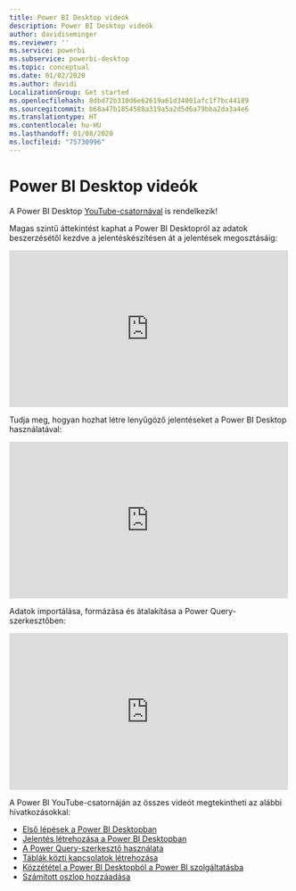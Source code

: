 ```yaml
---
title: Power BI Desktop videók
description: Power BI Desktop videók
author: davidiseminger
ms.reviewer: ''
ms.service: powerbi
ms.subservice: powerbi-desktop
ms.topic: conceptual
ms.date: 01/02/2020
ms.author: davidi
LocalizationGroup: Get started
ms.openlocfilehash: 8dbd72b310d6e62619a61d34001afc1f7bc44189
ms.sourcegitcommit: b68a47b1854588a319a5a2d5d6a79bba2da3a4e6
ms.translationtype: HT
ms.contentlocale: hu-HU
ms.lasthandoff: 01/08/2020
ms.locfileid: "75730996"
---
```

# <a name="power-bi-desktop-videos"></a>Power BI Desktop videók

A Power BI Desktop [YouTube-csatornával](https://www.youtube.com/playlist?list=PL1N57mwBHtN2q1WbU5O29rrn_A0lkVv9p) is rendelkezik!

Magas szintű áttekintést kaphat a Power BI Desktopról az adatok beszerzésétől kezdve a jelentéskészítésen át a jelentések megosztásáig: 

<iframe width="500" height="281" src="https://www.youtube.com/embed/Qgam9M8I0xA" frameborder="0" allowfullscreen></iframe>

Tudja meg, hogyan hozhat létre lenyűgöző jelentéseket a Power BI Desktop használatával:

<iframe width="500" height="281" src="https://www.youtube.com/embed/IMAsitQ2cAc" frameborder="0" allowfullscreen></iframe> 

Adatok importálása, formázása és átalakítása a Power Query-szerkesztőben:

<iframe width="500" height="281" src="https://www.youtube.com/embed/ByIUx-HmQbw" frameborder="0" allowfullscreen></iframe> 

A Power BI YouTube-csatornáján az összes videót megtekintheti az alábbi hivatkozásokkal:

- [Első lépések a Power BI Desktopban](https://www.youtube.com/watch?v=Qgam9M8I0xA)
- [Jelentés létrehozása a Power BI Desktopban](https://www.youtube.com/watch?v=IMAsitQ2cAc)
- [A Power Query-szerkesztő használata](https://www.youtube.com/watch?v=ByIUx-HmQbw)
- [Táblák közti kapcsolatok létrehozása](https://www.youtube.com/watch?v=fVW4MCr0APA)
- [Közzététel a Power BI Desktopból a Power BI szolgáltatásba](https://www.youtube.com/watch?v=ObwsFdC9e94)
- [Számított oszlop hozzáadása](https://www.youtube.com/watch?v=62mLfiNcqVM)
